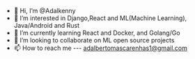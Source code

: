 - 👋 Hi, I’m @Adalkenny
- 👀 I’m interested in Django,React and ML(Machine Learning), Java/Android and Rust
- 🌱 I’m currently learning React and Docker, and Golang/Go
- 💞️ I’m looking to collaborate on ML open source projects
- 📫 How to reach me --- adalbertomascarenhas1@gmail.com

<!---
Adalkenny/Adalkenny is a ✨ special ✨ repository because its `README.md` (this file) appears on your GitHub profile.
You can click the Preview link to take a look at your changes.
--->
